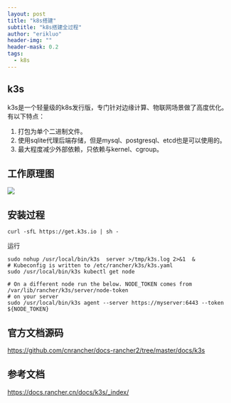 ```yaml
---
layout: post
title: "k8s搭建"
subtitle: "k8s搭建全过程"
author: "erikluo"
header-img: ""
header-mask: 0.2
tags:
  - k8s
---
```


## k3s
k3s是一个轻量级的k8s发行版，专门针对边缘计算、物联网场景做了高度优化。有以下特点：
1. 打包为单个二进制文件。
2. 使用sqlite代理后端存储，但是mysql、postgresql、etcd也是可以使用的。
3. 最大程度减少外部依赖，只依赖与kernel、cgroup。

## 工作原理图
![](https://www.rancher.cn/k3s/images/how-it-works-k3s.svg)

## 安装过程
```
curl -sfL https://get.k3s.io | sh -
```
运行
```
sudo nohup /usr/local/bin/k3s  server >/tmp/k3s.log 2>&1  &
# Kubeconfig is written to /etc/rancher/k3s/k3s.yaml
sudo /usr/local/bin/k3s kubectl get node

# On a different node run the below. NODE_TOKEN comes from /var/lib/rancher/k3s/server/node-token
# on your server
sudo /usr/local/bin/k3s agent --server https://myserver:6443 --token ${NODE_TOKEN}
```

## 官方文档源码
https://github.com/cnrancher/docs-rancher2/tree/master/docs/k3s

## 参考文档
https://docs.rancher.cn/docs/k3s/_index/ 

